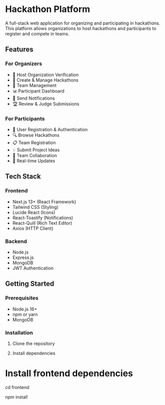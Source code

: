 # Hackathon Platform

A full-stack web application for organizing and participating in hackathons. This platform allows organizations to host hackathons and participants to register and compete in teams.

## Features

### For Organizers
- 🏢 Host Organization Verification
- 📝 Create & Manage Hackathons
- 👥 Team Management
- 📊 Participant Dashboard
- 📢 Send Notifications
- 🏆 Review & Judge Submissions

### For Participants
- 👤 User Registration & Authentication
- 🔍 Browse Hackathons
- 📋 Team Registration
- 💡 Submit Project Ideas
- 🤝 Team Collaboration
- 📱 Real-time Updates

## Tech Stack

### Frontend
- Next.js 13+ (React Framework)
- Tailwind CSS (Styling)
- Lucide React (Icons)
- React-Toastify (Notifications)
- React-Quill (Rich Text Editor)
- Axios (HTTP Client)

### Backend
- Node.js
- Express.js
- MongoDB
- JWT Authentication

## Getting Started

### Prerequisites
- Node.js 16+
- npm or yarn
- MongoDB

### Installation

1. Clone the repository

2. Install dependencies

# Install frontend dependencies

cd frontend

npm install